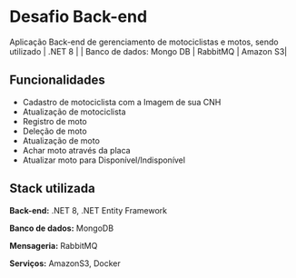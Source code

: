 
# Desafio Back-end

Aplicação Back-end de gerenciamento de motociclistas e motos, sendo utilizado | .NET 8 | | Banco de dados: Mongo DB | RabbitMQ | Amazon S3|

## Funcionalidades

- Cadastro de motociclista com a Imagem de sua CNH
- Atualização de motociclista
- Registro de moto
- Deleção de moto
- Atualização de moto
- Achar moto através da placa
- Atualizar moto para Disponível/Indisponível


## Stack utilizada

**Back-end:** .NET 8, .NET Entity Framework

**Banco de dados:** MongoDB

**Mensageria:** RabbitMQ

**Serviços:** AmazonS3, Docker

